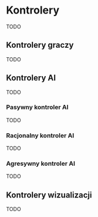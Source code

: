 # Kontrolery

TODO

## Kontrolery graczy

TODO

## Kontrolery AI

TODO

### Pasywny kontroler AI

TODO

### Racjonalny kontroler AI

TODO

### Agresywny kontroler AI

TODO

## Kontrolery wizualizacji

TODO